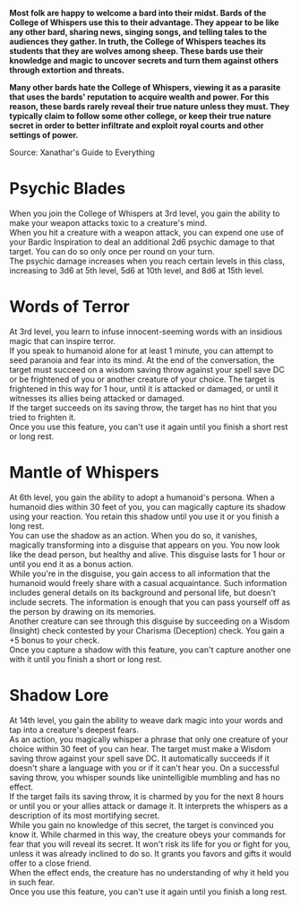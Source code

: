 **Most folk are happy to welcome a bard into their midst. Bards of the College of Whispers use this to their advantage. They appear to be like any other bard, sharing news, singing songs, and telling tales to the audiences they gather. In truth, the College of Whispers teaches its students that they are wolves among sheep. These bards use their knowledge and magic to uncover secrets and turn them against others through extortion and threats.**  

**Many other bards hate the College of Whispers, viewing it as a parasite that uses the bards' reputation to acquire wealth and power. For this reason, these bards rarely reveal their true nature unless they must. They typically claim to follow some other college, or keep their true nature secret in order to better infiltrate and exploit royal courts and other settings of power.**  

Source: Xanathar's Guide to Everything
# Psychic Blades
When you join the College of Whispers at 3rd level, you gain the ability to make your weapon attacks toxic to a creature's mind.  
When you hit a creature with a weapon attack, you can expend one use of your Bardic Inspiration to deal an additional 2d6 psychic damage to that target. You can do so only once per round on your turn.  
The psychic damage increases when you reach certain levels in this class, increasing to 3d6 at 5th level, 5d6 at 10th level, and 8d6 at 15th level.
# Words of Terror
At 3rd level, you learn to infuse innocent-seeming words with an insidious magic that can inspire terror.  
If you speak to humanoid alone for at least 1 minute, you can attempt to seed paranoia and fear into its mind. At the end of the conversation, the target must succeed on a wisdom saving throw against your spell save DC or be frightened of you or another creature of your choice. The target is frightened in this way for 1 hour, until it is attacked or damaged, or until it witnesses its allies being attacked or damaged.  
If the target succeeds on its saving throw, the target has no hint that you tried to frighten it.  
Once you use this feature, you can't use it again until you finish a short rest or long rest.
# Mantle of Whispers
At 6th level, you gain the ability to adopt a humanoid's persona. When a humanoid dies within 30 feet of you, you can magically capture its shadow using your reaction. You retain this shadow until you use it or you finish a long rest.  
You can use the shadow as an action. When you do so, it vanishes, magically transforming into a disguise that appears on you. You now look like the dead person, but healthy and alive. This disguise lasts for 1 hour or until you end it as a bonus action.  
While you're in the disguise, you gain access to all information that the humanoid would freely share with a casual acquaintance. Such information includes general details on its background and personal life, but doesn't include secrets. The information is enough that you can pass yourself off as the person by drawing on its memories.  
Another creature can see through this disguise by succeeding on a Wisdom (Insight) check contested by your Charisma (Deception) check. You gain a +5 bonus to your check.  
Once you capture a shadow with this feature, you can't capture another one with it until you finish a short or long rest.
# Shadow Lore
At 14th level, you gain the ability to weave dark magic into your  words and tap into a creature's deepest fears.  
As an action, you magically whisper a phrase that only one creature of your choice within 30 feet of you can hear. The target must make a Wisdom saving throw against your spell save DC. It automatically succeeds if it doesn't share a language with you or if it can't hear you. On a successful saving throw, you whisper sounds like unintelligible mumbling and has no effect.  
If the target fails its saving throw, it is charmed by you for the next 8 hours or until you or your allies attack or damage it. It interprets the whispers as a description of its most mortifying secret.  
While you gain no knowledge of this secret, the target is convinced you know it. While charmed in this way, the creature obeys your commands for fear that you will reveal its secret. It won't risk its life for you or fight for you, unless it was already inclined to do so. It grants you favors and gifts it would offer to a close friend.  
When the effect ends, the creature has no understanding of why it held you in such fear.  
Once you use this feature, you can't use it again until you finish a long rest.